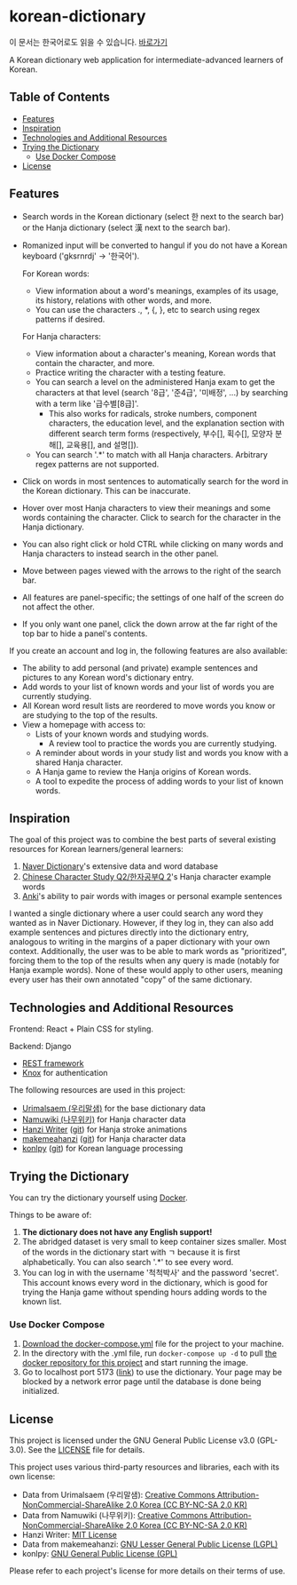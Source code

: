 # korean-dictionary

이 문서는 한국어로도 읽을 수 있습니다. [바로가기](README_kr.md)

A Korean dictionary web application for intermediate-advanced learners of Korean.

## Table of Contents
- [Features](#features)
- [Inspiration](#inspiration)
- [Technologies and Additional Resources](#technologies-and-additional-resources)
- [Trying the Dictionary](#trying-the-dictionary)
  - [Use Docker Compose](#use-docker-compose)
- [License](#license)

## Features

- Search words in the Korean dictionary (select 한 next to the search bar) or the Hanja dictionary (select 漢 next to the search bar).
- Romanized input will be converted to hangul if you do not have a Korean keyboard ('gksrnrdj' -> '한국어').

  For Korean words:
    - View information about a word's meanings, examples of its usage, its history, relations with other words, and more.
    - You can use the characters ., *, {, }, etc to search using regex patterns if desired.
  
  For Hanja characters:  
    - View information about a character's meaning, Korean words that contain the character, and more.
    - Practice writing the character with a testing feature.
    - You can search a level on the administered Hanja exam to get the characters at that level (search '8급', '준4급', '미배정', ...) by searching with a term like '급수별[8급]'.
      - This also works for radicals, stroke numbers, component characters, the education level, and the explanation section with different search term forms (respectively, 부수[], 획수[], 모양자 분해[], 교육용[], and 설명[]).
    - You can search '.*' to match with all Hanja characters. Arbitrary regex patterns are not supported.
    
- Click on words in most sentences to automatically search for the word in the Korean dictionary. This can be inaccurate.
- Hover over most Hanja characters to view their meanings and some words containing the character. Click to search for the character in the Hanja dictionary.
- You can also right click or hold CTRL while clicking on many words and Hanja characters to instead search in the other panel.

- Move between pages viewed with the arrows to the right of the search bar.
- All features are panel-specific; the settings of one half of the screen do not affect the other.
- If you only want one panel, click the down arrow at the far right of the top bar to hide a panel's contents.

If you create an account and log in, the following features are also available:
- The ability to add personal (and private) example sentences and pictures to any Korean word's dictionary entry.
- Add words to your list of known words and your list of words you are currently studying.
- All Korean word result lists are reordered to move words you know or are studying to the top of the results.
- View a homepage with access to:
  - Lists of your known words and studying words.
    - A review tool to practice the words you are currently studying. 
  - A reminder about words in your study list and words you know with a shared Hanja character.
  - A Hanja game to review the Hanja origins of Korean words.
  - A tool to expedite the process of adding words to your list of known words.

## Inspiration
The goal of this project was to combine the best parts of several existing resources for Korean learners/general learners:  
1. [Naver Dictionary](https://ko.dict.naver.com/#/main)'s extensive data and word database  
2. [Chinese Character Study Q2/한자공부Q 2](https://play.google.com/store/apps/details?id=com.aribada.edu.qhanja&hl=ko)'s Hanja character example words  
3. [Anki](https://apps.ankiweb.net/)'s ability to pair words with images or personal example sentences

I wanted a single dictionary where a user could search any word they wanted as in Naver Dictionary. However, if they log in, they can also add example sentences and pictures directly into the dictionary entry, analogous to writing in the margins of a paper dictionary with your own context. Additionally, the user was to be able to mark words as "prioritized", forcing them to the top of the results when any query is made (notably for Hanja example words). None of these would apply to other users, meaning every user has their own annotated "copy" of the same dictionary.

## Technologies and Additional Resources
Frontend: React + Plain CSS for styling.

Backend: Django  
* [REST framework](https://www.django-rest-framework.org)  
* [Knox](https://github.com/jazzband/django-rest-knox) for authentication  

The following resources are used in this project:  
* [Urimalsaem (우리말샘)](https://opendict.korean.go.kr/main) for the base dictionary data  
* [Namuwiki (나무위키)](https://namu.wiki) for Hanja character data  
* [Hanzi Writer](https://hanziwriter.org/) ([git](https://github.com/chanind/hanzi-writer)) for Hanja stroke animations
* [makemeahanzi](https://www.skishore.me/makemeahanzi/) ([git](https://github.com/skishore/makemeahanzi)) for Hanja character data
* [konlpy](https://konlpy.org/en/latest/) ([git](https://github.com/konlpy/konlpy)) for Korean language processing  

## Trying the Dictionary

You can try the dictionary yourself using [Docker](https://www.docker.com/).

Things to be aware of:  
1. **The dictionary does not have any English support!**  
2. The abridged dataset is very small to keep container sizes smaller. Most of the words in the dictionary start with ㄱ because it is first alphabetically. You can also search '.*' to see every word.  
3. You can log in with the username '척척박사' and the password 'secret'. This account knows every word in the dictionary,
which is good for trying the Hanja game without spending hours adding words to the known list.  

### Use Docker Compose
1. [Download the docker-compose.yml](docker-compose.yml) file for the project to your machine.
2. In the directory with the .yml file, run `docker-compose up -d` to pull [the docker repository for this project](https://hub.docker.com/repository/docker/krduffy/korean-dictionary/general) and start running the image.
3. Go to localhost port 5173 ([link](http://localhost:5173/)) to use the dictionary. Your page may be blocked by a network error page until the database is done being initialized.

## License

This project is licensed under the GNU General Public License v3.0 (GPL-3.0). See the [LICENSE](LICENSE) file for details.

This project uses various third-party resources and libraries, each with its own license:

- Data from Urimalsaem (우리말샘): [Creative Commons Attribution-NonCommercial-ShareAlike 2.0 Korea (CC BY-NC-SA 2.0 KR)](LICENSES/by-nc-sa-2.0-kr.txt)
- Data from Namuwiki (나무위키): [Creative Commons Attribution-NonCommercial-ShareAlike 2.0 Korea (CC BY-NC-SA 2.0 KR)](LICENSES/by-nc-sa-2.0-kr.txt)
- Hanzi Writer: [MIT License](LICENSES/mit.txt)
- Data from makemeahanzi: [GNU Lesser General Public License (LGPL)](LICENSES/lgpl.txt)
- konlpy: [GNU General Public License (GPL)](LICENSES/gpl.txt)

Please refer to each project's license for more details on their terms of use.
